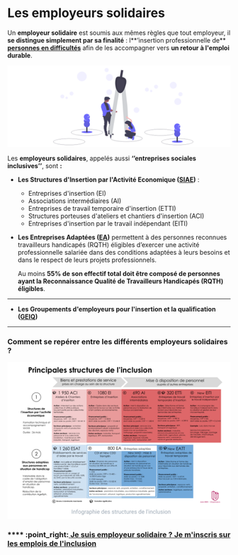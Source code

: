 # Les employeurs solidaires

Un **employeur solidaire** est soumis aux mêmes règles que tout employeur, il **se distingue simplement par sa finalité** : l**’insertion professionnelle de** [**personnes en difficultés**](../qui-est-eligible-iae-criteres-eligibilite/) afin de les accompagner vers **un retour à l'emploi durable**.

![](../.gitbook/assets/capture-de-cran-2020-06-23-a-13.08.39.png)

Les **employeurs solidaires**, appelés aussi **‘’entreprises sociales inclusives’’**, sont **:**

* **Les Structures d'Insertion par l'Activité Economique (**[**SIAE**](qui-sont-les-employeurs-solidaires.md#se-reperer-entre-les-differents-employeurs-solidaires)**)** :
  * Entreprises d'insertion (EI)&#x20;
  * Associations intermédiaires (AI)&#x20;
  * Entreprises de travail temporaire d'insertion (ETTI)&#x20;
  * Structures porteuses d'ateliers et chantiers d'insertion (ACI)
  * Entreprises d'insertion par le travail indépendant (EITI)



*   **Les Entreprises Adaptées (**[**EA**](qui-sont-les-employeurs-solidaires.md#se-reperer-entre-les-differents-employeurs-solidaires)**)** permettent à des personnes reconnues travailleurs handicapés (RQTH) éligibles d’exercer une activité professionnelle salariée dans des conditions adaptées à leurs besoins et dans le respect de leurs projets professionnels.

    Au moins **55% de son effectif total doit être composé de personnes ayant la Reconnaissance Qualité de Travailleurs Handicapés (RQTH) éligibles**.

****

* **Les Groupements d'employeurs pour l'insertion et la qualification (**[**GEIQ**](qui-sont-les-employeurs-solidaires.md#se-reperer-entre-les-differents-employeurs-solidaires)**)**

****

### **Comment se repérer entre les différents employeurs solidaires ?**

![](../.gitbook/assets/capture-de-cran-2020-06-23-a-12.48.17.png)



### &#x20; ****  :point\_right:****[ **Je suis employeur solidaire ? Je m'inscris sur les emplois de l'inclusion**](https://emplois.inclusion.beta.gouv.fr/signup/siae/select)****
